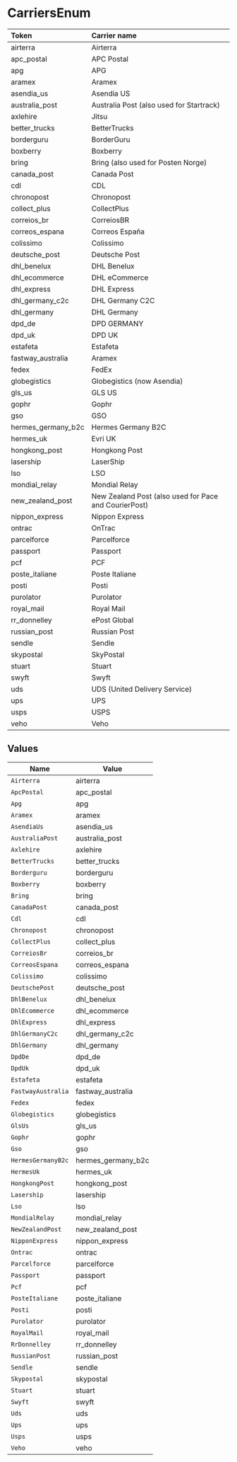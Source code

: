 # CarriersEnum

|Token | Carrier name|
|:---|:---|
| airterra | Airterra |
| apc_postal | APC Postal|
| apg | APG|
| aramex | Aramex|
| asendia_us | Asendia US|
| australia_post | Australia Post (also used for Startrack)|
| axlehire | Jitsu|
| better_trucks | BetterTrucks|
| borderguru | BorderGuru|
| boxberry | Boxberry|
| bring | Bring (also used for Posten Norge)|
| canada_post | Canada Post|
| cdl | CDL|
| chronopost | Chronopost|
| collect_plus | CollectPlus|
| correios_br | CorreiosBR|
| correos_espana | Correos España |
| colissimo | Colissimo|
| deutsche_post | Deutsche Post|
| dhl_benelux | DHL Benelux|
| dhl_ecommerce | DHL eCommerce|
| dhl_express | DHL Express|
| dhl_germany_c2c | DHL Germany C2C|
| dhl_germany | DHL Germany|
| dpd_de | DPD GERMANY|
| dpd_uk | DPD UK|
| estafeta | Estafeta|
| fastway_australia | Aramex|
| fedex | FedEx|
| globegistics | Globegistics (now Asendia)|
| gls_us | GLS US|
| gophr | Gophr|
| gso | GSO|
| hermes_germany_b2c | Hermes Germany B2C|
| hermes_uk | Evri UK |
| hongkong_post | Hongkong Post|
| lasership | LaserShip|
| lso | LSO|
| mondial_relay | Mondial Relay|
| new_zealand_post | New Zealand Post (also used for Pace and CourierPost)|
| nippon_express | Nippon Express|
| ontrac | OnTrac|
| parcelforce | Parcelforce|
| passport | Passport|
| pcf | PCF|
| poste_italiane | Poste Italiane |
| posti | Posti|
| purolator | Purolator|
| royal_mail | Royal Mail|
| rr_donnelley | ePost Global|
| russian_post | Russian Post|
| sendle | Sendle|
| skypostal | SkyPostal|
| stuart | Stuart|
| swyft | Swyft|
| uds | UDS (United Delivery Service)|
| ups | UPS|
| usps | USPS|
| veho | Veho |



## Values

| Name               | Value              |
| ------------------ | ------------------ |
| `Airterra`         | airterra           |
| `ApcPostal`        | apc_postal         |
| `Apg`              | apg                |
| `Aramex`           | aramex             |
| `AsendiaUs`        | asendia_us         |
| `AustraliaPost`    | australia_post     |
| `Axlehire`         | axlehire           |
| `BetterTrucks`     | better_trucks      |
| `Borderguru`       | borderguru         |
| `Boxberry`         | boxberry           |
| `Bring`            | bring              |
| `CanadaPost`       | canada_post        |
| `Cdl`              | cdl                |
| `Chronopost`       | chronopost         |
| `CollectPlus`      | collect_plus       |
| `CorreiosBr`       | correios_br        |
| `CorreosEspana`    | correos_espana     |
| `Colissimo`        | colissimo          |
| `DeutschePost`     | deutsche_post      |
| `DhlBenelux`       | dhl_benelux        |
| `DhlEcommerce`     | dhl_ecommerce      |
| `DhlExpress`       | dhl_express        |
| `DhlGermanyC2c`    | dhl_germany_c2c    |
| `DhlGermany`       | dhl_germany        |
| `DpdDe`            | dpd_de             |
| `DpdUk`            | dpd_uk             |
| `Estafeta`         | estafeta           |
| `FastwayAustralia` | fastway_australia  |
| `Fedex`            | fedex              |
| `Globegistics`     | globegistics       |
| `GlsUs`            | gls_us             |
| `Gophr`            | gophr              |
| `Gso`              | gso                |
| `HermesGermanyB2c` | hermes_germany_b2c |
| `HermesUk`         | hermes_uk          |
| `HongkongPost`     | hongkong_post      |
| `Lasership`        | lasership          |
| `Lso`              | lso                |
| `MondialRelay`     | mondial_relay      |
| `NewZealandPost`   | new_zealand_post   |
| `NipponExpress`    | nippon_express     |
| `Ontrac`           | ontrac             |
| `Parcelforce`      | parcelforce        |
| `Passport`         | passport           |
| `Pcf`              | pcf                |
| `PosteItaliane`    | poste_italiane     |
| `Posti`            | posti              |
| `Purolator`        | purolator          |
| `RoyalMail`        | royal_mail         |
| `RrDonnelley`      | rr_donnelley       |
| `RussianPost`      | russian_post       |
| `Sendle`           | sendle             |
| `Skypostal`        | skypostal          |
| `Stuart`           | stuart             |
| `Swyft`            | swyft              |
| `Uds`              | uds                |
| `Ups`              | ups                |
| `Usps`             | usps               |
| `Veho`             | veho               |